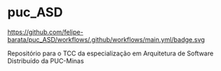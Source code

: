 # puc_ASD

https://github.com/felipe-barata/puc_ASD/workflows/.github/workflows/main.yml/badge.svg


Repositório para o TCC da especialização em Arquitetura de Software Distribuído da PUC-Minas
